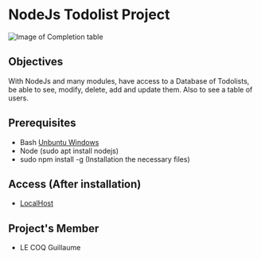 # NodeJs Todolist Project
![Image of Completion table](https://i.pinimg.com/originals/53/ad/d5/53add59a2a5bb25b7df87056fc28fbac.png)

## Objectives

With NodeJs and many modules, have access to a Database of Todolists, be able to see, modify, delete, add and update them.
Also to see a table of users.

## Prerequisites

* Bash [Unbuntu Windows](https://www.windowscentral.com/how-install-bash-shell-command-line-windows-10)
* Node (sudo apt install nodejs)
* sudo npm install -g (Installation the necessary files)

## Access (After installation)

* [LocalHost](http://localhost:8080/todos/)

## Project's Member

* LE COQ Guillaume